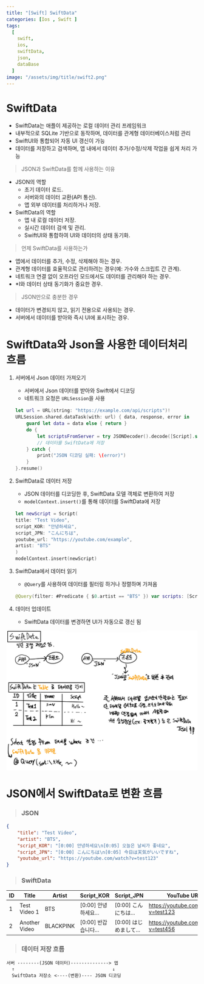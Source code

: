 ```yaml
---
title: "[Swift] SwiftData"
categories: [Ios , Swift ]
tags:
  [
    swift,
    ios,
    swiftData,
    json,
    dataBase
  ] 
image: "/assets/img/title/swift2.png"
---
```


# SwiftData
* SwiftData는 애플이 제공하는 로컬 데이터 관리 프레임워크
* 내부적으로 SQLite 기반으로 동작하며, 데이터를 관계형 데이터베이스처럼 관리
* SwiftUI와 통합되어 자동 UI 갱신이 가능
* 데이터를 저장하고 검색하며, 앱 내에서 데이터 추가/수정/삭제 작업을 쉽게 처리 가능

> JSON과 SwiftData를 함께 사용하는 이유
* JSON의 역할
    * 초기 데이터 로드.
    * 서버와의 데이터 교환(API 통신).
    * 앱 외부 데이터를 처리하거나 저장.
* SwiftData의 역할
    * 앱 내 로컬 데이터 저장.
    * 실시간 데이터 검색 및 관리.
    * SwiftUI와 통합하여 UI와 데이터의 상태 동기화.

> 언제 SwiftData를 사용하는가
* 앱에서 데이터를 추가, 수정, 삭제해야 하는 경우.
* 관계형 데이터를 효율적으로 관리하려는 경우(예: 가수와 스크립트 간 관계).
* 네트워크 연결 없이 오프라인 모드에서도 데이터를 관리해야 하는 경우.
* *I와 데이터 상태 동기화가 중요한 경우.
> JSON만으로 충분한 경우
* 데이터가 변경되지 않고, 읽기 전용으로 사용되는 경우.
* 서버에서 데이터를 받아와 즉시 UI에 표시하는 경우.

# SwiftData와 Json을 사용한 데이터처리 흐름
1. 서버에서 Json 데이터 가져오기
    * 서버에서 Json 데이터를 받아와 Swift에서 디코딩
    * 네트워크 요청은 `URLSession`을 사용
    ```swift
    let url = URL(string: "https://example.com/api/scripts")!
    URLSession.shared.dataTask(with: url) { data, response, error in
        guard let data = data else { return }
        do {
            let scriptsFromServer = try JSONDecoder().decode([Script].self, from: data)
            // 데이터를 SwiftData에 저장
        } catch {
            print("JSON 디코딩 실패: \(error)")
        }
    }.resume()
    ```

2. SwiftData로 데이터 저장
    * JSON 데이터를 디코딩한 후, SwiftData 모델 객체로 변환하여 저장
    * `modelContext.insert()`를 통해 데이터를 SwiftData에 저장
    ```swift
    let newScript = Script(
    title: "Test Video",
    script_KOR: "안녕하세요",
    script_JPN: "こんにちは",
    youtube_url: "https://youtube.com/example",
    artist: "BTS"
    )
    modelContext.insert(newScript)
    ```

3. SwiftData에서 데이터 읽기
    * `@Query`를 사용하여 데이터를 필터링 하거나 정렬하며 가져옴
    ```swift
    @Query(filter: #Predicate { $0.artist == "BTS" }) var scripts: [Script]
    ```
4. 데이터 업데이트
    * SwiftData 데이터를 변경하면 UI가 자동으로 갱신 됨


<div style="display: flex; justify-content: space-around;">
  <img src="/assets/img/68FC0D9D-FA38-49E3-807D-586E579DED7A_1_105_c.jpeg" width="800" />
</div>

# JSON에서 SwiftData로 변환 흐름

> ### JSON
```json
{
    "title": "Test Video",
    "artist": "BTS",
    "script_KOR": "[0:00] 안녕하세요\n[0:05] 오늘은 날씨가 좋네요",
    "script_JPN": "[0:00] こんにちは\n[0:05] 今日は天気がいいですね",
    "youtube_url": "https://youtube.com/watch?v=test123"
}
```
> ### SwiftData

| ID  | Title            | Artist      | Script_KOR                | Script_JPN                | YouTube URL                         |
| --- | ---------------- | ----------- | ------------------------- | ------------------------- | ----------------------------------- |
| 1   | Test Video 1     | BTS         | [0:00] 안녕하세요...       | [0:00] こんにちは...       | https://youtube.com/watch?v=test123 |
| 2   | Another Video    | BLACKPINK   | [0:00] 반갑습니다...       | [0:00] はじめまして...       | https://youtube.com/watch?v=test456 |

> ### 데이터 저장 흐름
```plaintext
서버 --------(JSON 데이터)--------------> 앱
  ↑                                    ↓
  SwiftData 저장소 <----(변환)---- JSON 디코딩
```